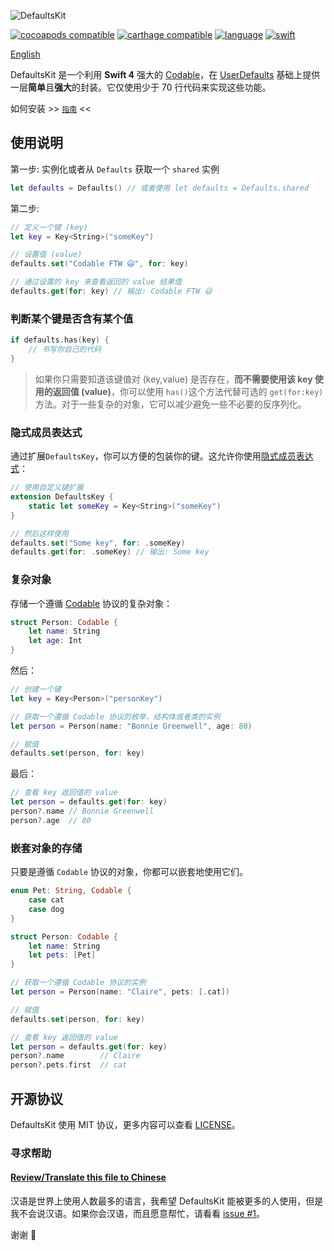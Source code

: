 
![DefaultsKit](/DefaultsKit.png?raw=true)

[![cocoapods compatible](https://img.shields.io/badge/cocoapods-compatible-brightgreen.svg)](https://cocoapods.org/pods/DefaultsKit)
[![carthage compatible](https://img.shields.io/badge/carthage-compatible-brightgreen.svg)](https://github.com/Carthage/Carthage)
[![language](https://img.shields.io/badge/spm-compatible-brightgreen.svg)](https://swift.org)
[![swift](https://img.shields.io/badge/swift-4.0+-orange.svg)](https://github.com/nmdias/DefaultsKit/releases)

[English](README.md)


DefaultsKit 是一个利用 **Swift 4** 强大的  [Codable](https://developer.apple.com/documentation/swift/codable)，在  [UserDefaults](https://developer.apple.com/documentation/foundation/userdefaults) 基础上提供一层**简单**且**强大**的封装。它仅使用少于 70 行代码来实现这些功能。

如何安装 >> [`指南`](https://github.com/nmdias/DefaultsKit/blob/master/INSTALL.md) <<


## 使用说明

第一步: 实例化或者从 `Defaults` 获取一个 `shared` 实例

```swift
let defaults = Defaults() // 或者使用 let defaults = Defaults.shared
```

第二步:

```swift
// 定义一个键 (key)
let key = Key<String>("someKey")

// 设置值 (value)
defaults.set("Codable FTW 😃", for: key)

// 通过设置的 key 来查看返回的 value 结果值
defaults.get(for: key) // 输出: Codable FTW 😃
```

### 判断某个键是否含有某个值

```swift
if defaults.has(key) { 
    // 书写你自己的代码
}
```

> 如果你只需要知道该键值对 (key,value) 是否存在，**而不需要使用该 key 使用的返回值 (value)**，你可以使用 `has()`这个方法代替可选的 `get(for:key)` 方法。对于一些复杂的对象，它可以减少避免一些不必要的反序列化。

### 隐式成员表达式

通过扩展`DefaultsKey`，你可以方便的包装你的键。这允许你使用[隐式成员表达式](https://docs.swift.org/swift-book/ReferenceManual/Expressions.html#//appleref/swift/grammar/implicit-member-expression)：
```swift
// 使用自定义键扩展
extension DefaultsKey {
    static let someKey = Key<String>("someKey")
}

// 然后这样使用
defaults.set("Some key", for: .someKey)
defaults.get(for: .someKey) // 输出: Some key
```

### 复杂对象

存储一个遵循 [Codable](https://developer.apple.com/documentation/swift/codable) 协议的复杂对象：

```swift
struct Person: Codable {
    let name: String
    let age: Int
}
```

然后：

```swift
// 创建一个键
let key = Key<Person>("personKey")

// 获取一个遵循 Codable 协议的枚举，结构体或者类的实例
let person = Person(name: "Bonnie Greenwell", age: 80)

// 赋值
defaults.set(person, for: key)
```

最后：

```swift
// 查看 key 返回值的 value
let person = defaults.get(for: key)
person?.name // Bonnie Greenwell
person?.age  // 80
```
### 嵌套对象的存储

只要是遵循 `Codable` 协议的对象，你都可以嵌套地使用它们。

```swift
enum Pet: String, Codable {
    case cat
    case dog
}

struct Person: Codable {
    let name: String
    let pets: [Pet]
}

// 获取一个遵循 Codable 协议的实例
let person = Person(name: "Claire", pets: [.cat])

// 赋值
defaults.set(person, for: key)

// 查看 key 返回值的 value
let person = defaults.get(for: key)
person?.name        // Claire
person?.pets.first  // cat
```

## 开源协议

DefaultsKit 使用 MIT 协议，更多内容可以查看 [LICENSE](https://github.com/nmdias/DefaultsKit/blob/master/LICENSE)。

### 寻求帮助
#### [Review/Translate this file to Chinese](https://github.com/nmdias/DefaultsKit/issues/1)

汉语是世界上使用人数最多的语言，我希望 DefaultsKit 能被更多的人使用，但是我不会说汉语。如果你会汉语，而且愿意帮忙，请看看 [issue #1](https://github.com/nmdias/DefaultsKit/issues/1)。

谢谢 🙏
